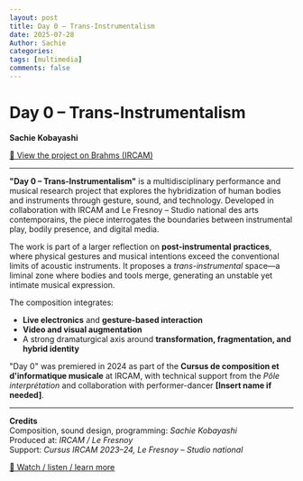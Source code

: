 ```yaml
---
layout: post
title: Day 0 – Trans-Instrumentalism 
date: 2025-07-28
Author: Sachie
categories: 
tags: [multimedia]
comments: false
---
```

# Day 0 – Trans-Instrumentalism  
**Sachie Kobayashi**  

[📎 View the project on Brahms (IRCAM)](https://brahms.ircam.fr/fr/media/x56d2a9_day-0-trans-instrumentalism-sachie-kobayas)

---

**"Day 0 – Trans-Instrumentalism"** is a multidisciplinary performance and musical research project that explores the hybridization of human bodies and instruments through gesture, sound, and technology. Developed in collaboration with IRCAM and Le Fresnoy – Studio national des arts contemporains, the piece interrogates the boundaries between instrumental play, bodily presence, and digital media.

The work is part of a larger reflection on **post-instrumental practices**, where physical gestures and musical intentions exceed the conventional limits of acoustic instruments. It proposes a *trans-instrumental* space—a liminal zone where bodies and tools merge, generating an unstable yet intimate musical expression.

The composition integrates:
- **Live electronics** and **gesture-based interaction**
- **Video and visual augmentation**
- A strong dramaturgical axis around **transformation, fragmentation, and hybrid identity**

"Day 0" was premiered in 2024 as part of the **Cursus de composition et d'informatique musicale** at IRCAM, with technical support from the *Pôle interprétation* and collaboration with performer-dancer **[Insert name if needed]**.

---

**Credits**  
Composition, sound design, programming: *Sachie Kobayashi*  
Produced at: *IRCAM / Le Fresnoy*  
Support: *Cursus IRCAM 2023–24, Le Fresnoy – Studio national*  

[🔗 Watch / listen / learn more](https://brahms.ircam.fr/fr/media/x56d2a9_day-0-trans-instrumentalism-sachie-kobayas)
